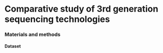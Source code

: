 # Comparative study of 3rd generation sequencing technologies

### Materials and methods

#### Dataset

